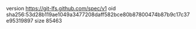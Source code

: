 version https://git-lfs.github.com/spec/v1
oid sha256:53d28b119ae1049a3477208daff582bce80b87800474b87b9c17c37e95319897
size 85463
